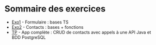# Sommaire des exercices

- [Exo1](./exo1/) - Formulaire : bases TS
- [Exo2](./exo2/) - Contacts : bases + fonctions
- [TP](./tp/) - App complète : CRUD de contacts avec appels à une API Java et BDD PostgreSQL